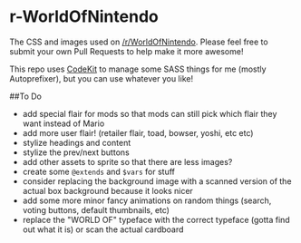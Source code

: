 # r-WorldOfNintendo
The CSS and images used on [/r/WorldOfNintendo](http://reddit.com/r/WorldOfNintendo). Please feel free to submit your own Pull Requests to help make it more awesome!

This repo uses [CodeKit](https://incident57.com/codekit/) to manage some SASS things for me (mostly Autoprefixer), but you can use whatever you like!

##To Do
* add special flair for mods so that mods can still pick which flair they want instead of Mario
* add more user flair! (retailer flair, toad, bowser, yoshi, etc etc)
* stylize headings and content
* stylize the prev/next buttons
* add other assets to sprite so that there are less images?
* create some `@extends` and `$vars` for stuff
* consider replacing the background image with a scanned version of the actual box background because it looks nicer
* add some more minor fancy animations on random things (search, voting buttons, default thumbnails, etc)
* replace the "WORLD OF" typeface with the correct typeface (gotta find out what it is) or scan the actual cardboard
